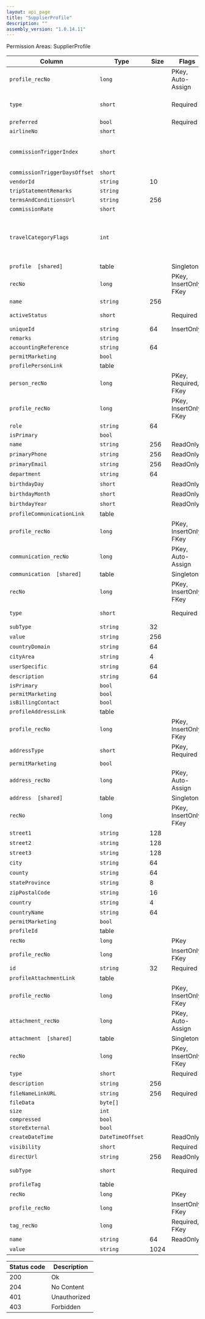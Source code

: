```yaml
---
layout: api_page
title: "SupplierProfile"
description: ""
assembly_version: "1.0.14.11"
---
```




Permission Areas: SupplierProfile

| Column | Type | Size | Flags | Table | Description |
| ------ | ---- | ---- | ----- | ----- | ----------- |
| `profile_recNo` | `long` |  | PKey, Auto-Assign | `supplierProfile` | 
| `type` | `short` |  | Required | `supplierProfile` | BillingAndServiceProvider = 1, BillingProvider = 2, ServiceProvider = 3
| `preferred` | `bool` |  | Required | `supplierProfile` | 
| `airlineNo` | `short` |  |  | `supplierProfile` | 
| `commissionTriggerIndex` | `short` |  |  | `supplierProfile` | BookingDate = 1, DepartDate = 2, ReturnDate = 3, FinalPayDate = 4
| `commissionTriggerDaysOffset` | `short` |  |  | `supplierProfile` | 
| `vendorId` | `string` | 10 |  | `supplierProfile` | 
| `tripStatementRemarks` | `string` |  |  | `supplierProfile` | 
| `termsAndConditionsUrl` | `string` | 256 |  | `supplierProfile` | 
| `commissionRate` | `short` |  |  | `supplierProfile` | 
| `travelCategoryFlags` | `int` |  |  | `supplierProfile` | Air = 1, Hotel = 2, Car = 4, Cruise = 8, Tour = 16, Rail = 32, Transfer = 64, Insurance = 128, ServiceFee = 256, Excursion = 512
| `profile  [shared]` | table |  | Singleton | `supplierProfile` | 
| `recNo` | `long` |  | PKey, InsertOnly, FKey | `profile` | 
| `name` | `string` | 256 |  | `profile` | 
| `activeStatus` | `short` |  | Required | `profile` | Inactive = 0, Active = 1, Pending = 2
| `uniqueId` | `string` | 64 | InsertOnly | `profile` | 
| `remarks` | `string` |  |  | `profile` | 
| `accountingReference` | `string` | 64 |  | `profile` | 
| `permitMarketing` | `bool` |  |  | `profile` | 
| `profilePersonLink ` | table |  |  | `profile` | 
| `person_recNo` | `long` |  | PKey, Required, FKey | `profilePersonLink` | 
| `profile_recNo` | `long` |  | PKey, InsertOnly, FKey | `profilePersonLink` | 
| `role` | `string` | 64 |  | `profilePersonLink` | 
| `isPrimary` | `bool` |  |  | `profilePersonLink` | 
| `name` | `string` | 256 | ReadOnly | `profilePersonLink` | 
| `primaryPhone` | `string` | 256 | ReadOnly | `profilePersonLink` | 
| `primaryEmail` | `string` | 256 | ReadOnly | `profilePersonLink` | 
| `department` | `string` | 64 |  | `profilePersonLink` | 
| `birthdayDay` | `short` |  | ReadOnly | `profilePersonLink` | 
| `birthdayMonth` | `short` |  | ReadOnly | `profilePersonLink` | 
| `birthdayYear` | `short` |  | ReadOnly | `profilePersonLink` | 
| `profileCommunicationLink ` | table |  |  | `profile` | 
| `profile_recNo` | `long` |  | PKey, InsertOnly, FKey | `profileCommunicationLink` | 
| `communication_recNo` | `long` |  | PKey, Auto-Assign | `profileCommunicationLink` | 
| `communication  [shared]` | table |  | Singleton | `profileCommunicationLink` | 
| `recNo` | `long` |  | PKey, InsertOnly, FKey | `communication` | 
| `type` | `short` |  | Required | `communication` | Phone = 1, Email = 2, SocialMedia = 3, Web = 4
| `subType` | `string` | 32 |  | `communication` | 
| `value` | `string` | 256 |  | `communication` | 
| `countryDomain` | `string` | 64 |  | `communication` | 
| `cityArea` | `string` | 4 |  | `communication` | 
| `userSpecific` | `string` | 64 |  | `communication` | 
| `description` | `string` | 64 |  | `communication` | 
| `isPrimary` | `bool` |  |  | `communication` | 
| `permitMarketing` | `bool` |  |  | `communication` | 
| `isBillingContact` | `bool` |  |  | `communication` | 
| `profileAddressLink ` | table |  |  | `profile` | 
| `profile_recNo` | `long` |  | PKey, InsertOnly, FKey | `profileAddressLink` | 
| `addressType` | `short` |  | PKey, Required | `profileAddressLink` | Physical = 1, Mailing = 2
| `permitMarketing` | `bool` |  |  | `profileAddressLink` | 
| `address_recNo` | `long` |  | PKey, Auto-Assign | `profileAddressLink` | 
| `address  [shared]` | table |  | Singleton | `profileAddressLink` | 
| `recNo` | `long` |  | PKey, InsertOnly, FKey | `address` | 
| `street1` | `string` | 128 |  | `address` | 
| `street2` | `string` | 128 |  | `address` | 
| `street3` | `string` | 128 |  | `address` | 
| `city` | `string` | 64 |  | `address` | 
| `county` | `string` | 64 |  | `address` | 
| `stateProvince` | `string` | 8 |  | `address` | 
| `zipPostalCode` | `string` | 16 |  | `address` | 
| `country` | `string` | 4 |  | `address` | 
| `countryName` | `string` | 64 |  | `address` | 
| `permitMarketing` | `bool` |  |  | `address` | 
| `profileId ` | table |  |  | `profile` | 
| `recNo` | `long` |  | PKey | `profileId` | 
| `profile_recNo` | `long` |  | InsertOnly, FKey | `profileId` | 
| `id` | `string` | 32 | Required | `profileId` | 
| `profileAttachmentLink ` | table |  |  | `profile` | 
| `profile_recNo` | `long` |  | PKey, InsertOnly, FKey | `profileAttachmentLink` | 
| `attachment_recNo` | `long` |  | PKey, Auto-Assign | `profileAttachmentLink` | 
| `attachment  [shared]` | table |  | Singleton | `profileAttachmentLink` | 
| `recNo` | `long` |  | PKey, InsertOnly, FKey | `attachment` | 
| `type` | `short` |  | Required | `attachment` | Link = 1, File = 2
| `description` | `string` | 256 |  | `attachment` | 
| `fileNameLinkURL` | `string` | 256 | Required | `attachment` | 
| `fileData` | `byte[]` |  |  | `attachment` | 
| `size` | `int` |  |  | `attachment` | 
| `compressed` | `bool` |  |  | `attachment` | 
| `storeExternal` | `bool` |  |  | `attachment` | 
| `createDateTime` | `DateTimeOffset` |  | ReadOnly | `attachment` | 
| `visibility` | `short` |  | Required | `attachment` | Private = 1, Public = 2
| `directUrl` | `string` | 256 | ReadOnly | `attachment` | 
| `subType` | `short` |  | Required | `attachment` | Document = 1, Image = 2, Other = 3
| `profileTag ` | table |  |  | `profile` | 
| `recNo` | `long` |  | PKey | `profileTag` | 
| `profile_recNo` | `long` |  | InsertOnly, FKey | `profileTag` | 
| `tag_recNo` | `long` |  | Required, FKey | `profileTag` | 
| `name` | `string` | 64 | ReadOnly | `profileTag` | 
| `value` | `string` | 1024 |  | `profileTag` | 

| Status code | Description |
| ----------- | ----------- |
| 200 | Ok |
| 204 | No Content |
| 401 | Unauthorized |
| 403 | Forbidden |


